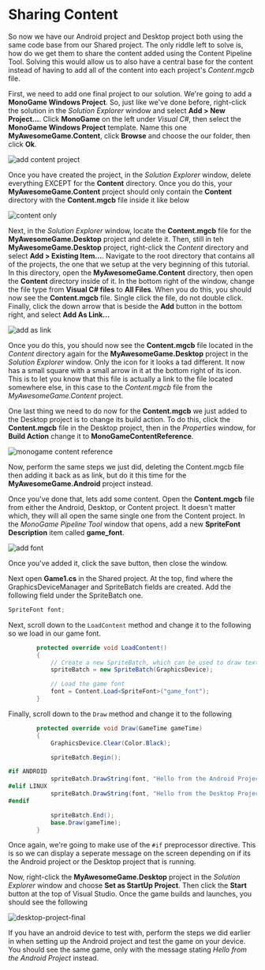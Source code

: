 # Sharing Content
So now we have our Android project and Desktop project both using the same code base from our Shared project.  The only riddle left to solve is, how do we get them to share the content added using the Content Pipeline Tool. Solving this would allow us to also have a central base for the content instead of having to add all of the content into each project's *Content.mgcb* file.

First, we need to add one final project to our solution.  We're going to add a **MonoGame Windows Project**.  So, just like we've done before, right-click the solution in the *Solution Explorer* window and select **Add > New Project...**.  Click **MonoGame** on the left under *Visual C#*, then select the **MonoGame Windows Project** template.  Name this one **MyAwesomeGame.Content**, click **Browse** and choose the our folder, then click **Ok**.

![add content project](tutorials/monogame-shared-project/add-content-project.png)


Once you have created the project, in the *Solution Explorer* window, delete everything EXCEPT for the **Content** directory. Once you do this, your **MyAwesomeGame.Content** project should only contain the **Content** directory with the **Content.mgcb** file inside it like below

![content only](tutorials/monogame-shared-project/content-only.png)

Next, in the *Solution Explorer* window, locate the **Content.mgcb** file for the **MyAwesomeGame.Desktop** project and delete it. Then, still in teh **MyAwesomeGame.Desktop** project, right-click the *Content* directory and select **Add > Existing Item...**.  Navigate to the root directory that contains all of the projects, the one that we setup at the very beginning of this tutorial.  In this directory, open the **MyAwesomeGame.Content** directory, then open the **Content** directory inside of it.  In the bottom right of the window, change the file type from **Visual C# files** to **All Files**. When you do this, you should now see the **Content.mgcb** file.  Single click the file, do not double click. Finally, click the down arrow that is beside the **Add** button in the bottom right, and select **Add As Link...**

![add as link](tutorials/monogame-shared-project/add-as-link.png)

Once you do this, you should now see the **Content.mgcb** file located in the *Content* directory again for the **MyAwesomeGame.Desktop** project in the *Solution Explorer* window.  Only the icon for it looks a tad different. It now has a small square with a small arrow in it at the bottom right of its icon. This is to let you know that this file is actually a link to the file located somewhere else, in this case to the *Content.mgcb* file from the *MyAwesomeGame.Content* project.

One last thing we need to do now for the **Content.mgcb** we just added to the Desktop project is to change its build action.  To do this, click the **Content.mgcb** file in the Desktop project, then in the *Properties* window, for **Build Action** change it to **MonoGameContentReference**.

![monogame content reference](tutorials/monogame-shared-project/monogame-content-reference.png)

Now, perform the same steps we just did, deleting the Content.mgcb file then adding it back as as link, but do it this time for the **MyAwesomeGame.Android** project instead.

Once you've done that, lets add some content.  Open the **Content.mgcb** file from either the Android, Desktop, or Content project.  It doesn't matter which, they will all open the same single one from the Content project. In the *MonoGame Pipeline Tool* window that opens, add a new **SpriteFont Description** item called **game_font**.

![add font](tutorials/monogame-shared-project/add-font.png)

Once you've added it, click the save button, then close the window.

Next open **Game1.cs** in the Shared project. At the top, find where the GraphicsDeviceManager and SpriteBatch fields are created. 
Add the following field under the SpriteBatch one.

```csharp
SpriteFont font;
```

Next, scroll down to the `LoadContent` method and change it to the following so we load in our game font.

```csharp
        protected override void LoadContent()
        {
            // Create a new SpriteBatch, which can be used to draw textures.
            spriteBatch = new SpriteBatch(GraphicsDevice);

            // Load the game font
            font = Content.Load<SpriteFont>("game_font");
        }
```

Finally, scroll down to the `Draw` method and change it to the following

```csharp
        protected override void Draw(GameTime gameTime)
        {
            GraphicsDevice.Clear(Color.Black);

            spriteBatch.Begin();

#if ANDROID
            spriteBatch.DrawString(font, "Hello from the Android Project", new Vector2(100, 100), Color.White);
#elif LINUX
            spriteBatch.DrawString(font, "Hello from the Desktop Project", new Vector2(100, 100), Color.White);
#endif

            spriteBatch.End();
            base.Draw(gameTime);
        }
```

Once again, we're going to make use of the `#if` preprocessor directive.  This is so we can display a seperate message on the screen depending on if its the Android project or the Desktop project that is running.

Now, right-click the **MyAwesomeGame.Desktop** project in the *Solution Explorer* window and choose **Set as StartUp Project**. Then click the **Start** button at the top of Visual Studio.  Once the game builds and launches, you should see the following

![desktop-project-final](tutorials/monogame-shared-project/desktop-project-final.png)

If you have an android device to test with, perform the steps we did earlier in when setting up the Android project and test the game on your device.  You should see the same game, only with the message stating *Hello from the Android Project* instead.